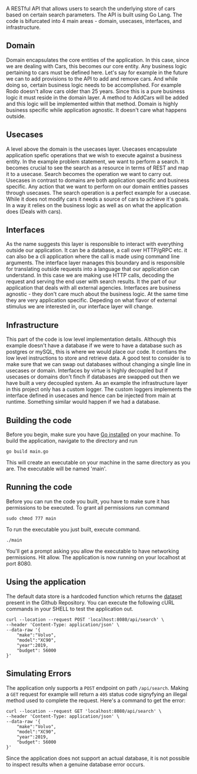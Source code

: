 A RESTful API that allows users to search the underlying store of cars based on certain search parameters. The API is built using Go Lang. The code is bifurcated into 4 main areas - domain, usecases, interfaces, and infrastructure.

## Domain
Domain encapsulates the core entities of the application. In this case, since we are dealing with Cars, this becomes our core entity. Any business logic pertaining to cars must be defined here. Let's say for example in the future we can to add provisions to the API to add and remove cars. And while doing so, certain business logic needs to be accomplished. For example Rodo doesn't allow cars older than 25 years. Since this is a pure business logic it must reside in the domain layer. A method to AddCars will be added and this logic will be implemented within that method. Domain is highly business specific while application agnostic. It doesn't care what happens outside.

## Usecases
A level above the domain is the usecases layer. Usecases encapsulate application spefic operations that we wish to execute against a business entity. In the example problem statement, we want to perform a search. It becomes crucial to see the search as a resource in terms of REST and map it to a usecase. Search becomes the operation we want to carry out.
Usecases in contrast to domains are both application specific and business specific. Any action that we want to perform on our domain entities passes through usecases. The search operation is a perfect example for a usecase. While it does not modify cars it needs a source of cars to achieve it's goals. In a way it relies on the business logic as well as on what the application does (Deals with cars).

## Interfaces
As the name suggests this layer is responsible to interact with everything outside our application. It can be a database, a call over HTTP/gRPC etc. it can also be a cli application where the call is made using command line arguments. The interface layer manages this boundary and is responsible for translating outside requests into a language that our application can understand. In this case we are making use HTTP calls, decoding the request and serving the end user with search results. It the part of our application that deals with all external agencies. Interfaces are business agnostic - they don't care much about the business logic. At the same time they are very application specific. Depeding on what flavor of external stimulus we are interested in, our interface layer will change.

## Infrastructure
This part of the code is low level implementation details. Although this example doesn't have a database if we were to have a database such as postgres or mySQL, this is where we would place our code. It contians the low level instructions to store and retrieve data. A good test to consider is to make sure that we can swap out databases without changing a single line in usecases or domain. Interfaces by virtue is highly decoupled but if usecases or domains don't finch if databases are swapped out then we have built a very decoupled system.
As an example the infrastructure layer in this project only has a custom logger. The custom loggers implements the interface defined in usecases and hence can be injected from main at runtime. Something similar would happen if we had a database.

## Building the code
Before you begin, make sure you have [Go installed](https://go.dev/doc/install) on your machine. To build the application, navigate to the directory and run
```
go build main.go
```
This will create an executable on your machine in the same directory as you are. The executable will be named 'main'.

## Running the code
Before you can run the code you built, you have to make sure it has permissions to be executed. To grant all permissions run command
```
sudo chmod 777 main
```
To run the executable you just built, execute command.
```
./main
```
You'll get a prompt asking you allow the executable to have networking permissions. Hit allow. The application is now running on your localhost at port 8080.

## Using the application
The default data store is a hardcoded function which returns the [dataset](https://github.com/Honcker/engineering_exercise/blob/main/Exercise_Dataset.json) present in the Github Repository. You can execute the following cURL commands in your SHELL to test the application out.

```
curl --location --request POST 'localhost:8080/api/search' \
--header 'Content-Type: application/json' \
--data-raw '{
    "make":"Volvo",
    "model":"XC90",
    "year":2019,
    "budget": 56000
}'
```

## Simulating Errors
The application only supports a `POST` endpoint on path `/api/search`. Making a `GET` request for example will return a `405` status code signyfying an illegal method used to complete the request. Here's a command to get the error:
```
curl --location --request GET 'localhost:8080/api/search' \
--header 'Content-Type: application/json' \
--data-raw '{
    "make":"Volvo",
    "model":"XC90",
    "year":2019,
    "budget": 56000
}'
```

Since the application does not support an actual database, it is not possible to inspect results when a genuine database error occurs.